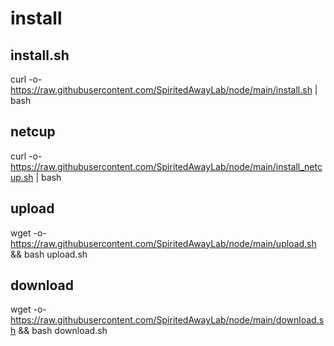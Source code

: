 # install 
## install.sh
curl -o- https://raw.githubusercontent.com/SpiritedAwayLab/node/main/install.sh | bash
 
## netcup 
curl -o- https://raw.githubusercontent.com/SpiritedAwayLab/node/main/install_netcup.sh | bash

## upload
 wget -o- https://raw.githubusercontent.com/SpiritedAwayLab/node/main/upload.sh && bash upload.sh 

## download
 wget -o- https://raw.githubusercontent.com/SpiritedAwayLab/node/main/download.sh && bash download.sh  
